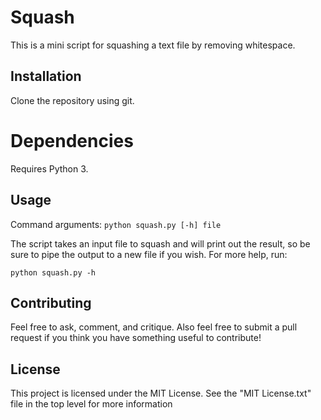 # Squash

This is a mini script for squashing a text file by removing whitespace.

## Installation

Clone the repository using git.

# Dependencies

Requires Python 3.

## Usage

Command arguments: `python squash.py [-h] file`

The script takes an input file to squash and will print out the result, so be sure to pipe the output to a new file if you wish. For more help, run:

`python squash.py -h`

## Contributing

Feel free to ask, comment, and critique. Also feel free to submit a pull request if you think you have something useful to contribute!

## License

This project is licensed under the MIT License. See the "MIT License.txt" file in the top level for more information